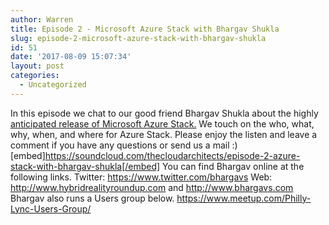 ```yaml
---
author: Warren
title: Episode 2 - Microsoft Azure Stack with Bhargav Shukla
slug: episode-2-microsoft-azure-stack-with-bhargav-shukla
id: 51
date: '2017-08-09 15:07:34'
layout: post
categories:
  - Uncategorized
---
```


In this episode we chat to our good friend Bhargav Shukla about the highly [anticipated release of Microsoft Azure Stack.](http://www.linkedin.com/learning/microsoft-azure-stack-first-look) We touch on the who, what, why, when, and where for Azure Stack. Please enjoy the listen and leave a comment if you have any questions or send us a mail :) [embed]https://soundcloud.com/thecloudarchitects/episode-2-azure-stack-with-bhargav-shukla[/embed] You can find Bhargav online at the following links. Twitter: https://www.twitter.com/bhargavs Web: http://www.hybridrealityroundup.com and http://www.bhargavs.com Bhargav also runs a Users group below. https://www.meetup.com/Philly-Lync-Users-Group/